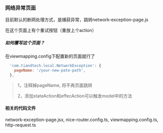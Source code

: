 ### 网络异常页面

   目前默认的断网处理方式，是捕获异常，跳转network-exception-page.js 

在这个页面上有个重试按钮（重放上个action）

##### 如何覆写这个页面？

在viewmapping.config下配置新的页面就行了

```javascript
  'com.tiandtech.local.NetworkException': {
    pageName: '/your-new-pate-path',
  },
```

> 1，注释掉pageName, 将不再页面跳转
> 
> 2，添加stateAction和effecAction可以触发model中的方法

#### 相关的代码文件

network-exception-page.jsx, nice-router.config.ts, viewmapping.config.ts, http-request.ts
